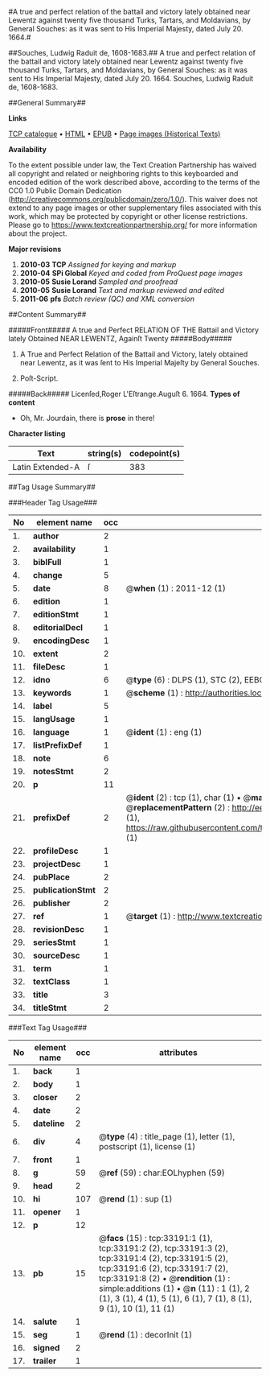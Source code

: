 #A true and perfect relation of the battail and victory lately obtained near Lewentz against twenty five thousand Turks, Tartars, and Moldavians, by General Souches: as it was sent to His Imperial Majesty, dated July 20. 1664.#

##Souches, Ludwig Raduit de, 1608-1683.##
A true and perfect relation of the battail and victory lately obtained near Lewentz against twenty five thousand Turks, Tartars, and Moldavians, by General Souches: as it was sent to His Imperial Majesty, dated July 20. 1664.
Souches, Ludwig Raduit de, 1608-1683.

##General Summary##

**Links**

[TCP catalogue](http://www.ota.ox.ac.uk/tcp/)  • 
[HTML](http://tei.it.ox.ac.uk/tcp/Texts-HTML/free/A58/A58098.html)  • 
[EPUB](http://tei.it.ox.ac.uk/tcp/Texts-EPUB/free/A58/A58098.epub) • 
[Page images (Historical Texts)](https://historicaltexts.jisc.ac.uk/eebo-99828760e)

**Availability**

To the extent possible under law, the Text Creation Partnership has waived all copyright and related or neighboring rights to this keyboarded and encoded edition of the work described above, according to the terms of the CC0 1.0 Public Domain Dedication (http://creativecommons.org/publicdomain/zero/1.0/). This waiver does not extend to any page images or other supplementary files associated with this work, which may be protected by copyright or other license restrictions. Please go to https://www.textcreationpartnership.org/ for more information about the project.

**Major revisions**

1. __2010-03__ __TCP__ *Assigned for keying and markup*
1. __2010-04__ __SPi Global__ *Keyed and coded from ProQuest page images*
1. __2010-05__ __Susie Lorand__ *Sampled and proofread*
1. __2010-05__ __Susie Lorand__ *Text and markup reviewed and edited*
1. __2011-06__ __pfs__ *Batch review (QC) and XML conversion*

##Content Summary##

#####Front#####
A true and Perfect RELATION OF THE Battail and Victory lately Obtained NEAR LEWENTZ, Againſt Twenty 
#####Body#####

1. A True and Perfect Relation of the Battail and Victory, lately obtained near Lewentz, as it was ſent to His Imperial Majeſty by General Souches.

1. Poſt-Script.

#####Back#####
Licenſed,Roger L'Eſtrange.Auguſt 6. 1664.
**Types of content**

  * Oh, Mr. Jourdain, there is **prose** in there!

**Character listing**


|Text|string(s)|codepoint(s)|
|---|---|---|
|Latin Extended-A|ſ|383|

##Tag Usage Summary##

###Header Tag Usage###

|No|element name|occ|attributes|
|---|---|---|---|
|1.|__author__|2||
|2.|__availability__|1||
|3.|__biblFull__|1||
|4.|__change__|5||
|5.|__date__|8| @__when__ (1) : 2011-12 (1)|
|6.|__edition__|1||
|7.|__editionStmt__|1||
|8.|__editorialDecl__|1||
|9.|__encodingDesc__|1||
|10.|__extent__|2||
|11.|__fileDesc__|1||
|12.|__idno__|6| @__type__ (6) : DLPS (1), STC (2), EEBO-CITATION (1), PROQUEST (1), VID (1)|
|13.|__keywords__|1| @__scheme__ (1) : http://authorities.loc.gov/ (1)|
|14.|__label__|5||
|15.|__langUsage__|1||
|16.|__language__|1| @__ident__ (1) : eng (1)|
|17.|__listPrefixDef__|1||
|18.|__note__|6||
|19.|__notesStmt__|2||
|20.|__p__|11||
|21.|__prefixDef__|2| @__ident__ (2) : tcp (1), char (1)  •  @__matchPattern__ (2) : ([0-9\-]+):([0-9IVX]+) (1), (.+) (1)  •  @__replacementPattern__ (2) : http://eebo.chadwyck.com/downloadtiff?vid=$1&page=$2 (1), https://raw.githubusercontent.com/textcreationpartnership/Texts/master/tcpchars.xml#$1 (1)|
|22.|__profileDesc__|1||
|23.|__projectDesc__|1||
|24.|__pubPlace__|2||
|25.|__publicationStmt__|2||
|26.|__publisher__|2||
|27.|__ref__|1| @__target__ (1) : http://www.textcreationpartnership.org/docs/. (1)|
|28.|__revisionDesc__|1||
|29.|__seriesStmt__|1||
|30.|__sourceDesc__|1||
|31.|__term__|1||
|32.|__textClass__|1||
|33.|__title__|3||
|34.|__titleStmt__|2||


###Text Tag Usage###

|No|element name|occ|attributes|
|---|---|---|---|
|1.|__back__|1||
|2.|__body__|1||
|3.|__closer__|2||
|4.|__date__|2||
|5.|__dateline__|2||
|6.|__div__|4| @__type__ (4) : title_page (1), letter (1), postscript (1), license (1)|
|7.|__front__|1||
|8.|__g__|59| @__ref__ (59) : char:EOLhyphen (59)|
|9.|__head__|2||
|10.|__hi__|107| @__rend__ (1) : sup (1)|
|11.|__opener__|1||
|12.|__p__|12||
|13.|__pb__|15| @__facs__ (15) : tcp:33191:1 (1), tcp:33191:2 (2), tcp:33191:3 (2), tcp:33191:4 (2), tcp:33191:5 (2), tcp:33191:6 (2), tcp:33191:7 (2), tcp:33191:8 (2)  •  @__rendition__ (1) : simple:additions (1)  •  @__n__ (11) : 1 (1), 2 (1), 3 (1), 4 (1), 5 (1), 6 (1), 7 (1), 8 (1), 9 (1), 10 (1), 11 (1)|
|14.|__salute__|1||
|15.|__seg__|1| @__rend__ (1) : decorInit (1)|
|16.|__signed__|2||
|17.|__trailer__|1||
